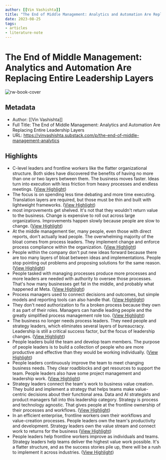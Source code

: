 ```yaml
---
author: [[Vin Vashishta]]
title: "The End of Middle Management: Analytics and Automation Are Replacing Entire Leadership Layers"
date: 2023-08-25
tags: 
- articles
- literature-note
---
```

# The End of Middle Management: Analytics and Automation Are Replacing Entire Leadership Layers

![rw-book-cover](https://substack-post-media.s3.amazonaws.com/public/images/7510c85b-e76c-429f-aa2d-b05e8409c161_1200x630.png)

## Metadata
- Author: [[Vin Vashishta]]
- Full Title: The End of Middle Management: Analytics and Automation Are Replacing Entire Leadership Layers
- URL: https://vinvashishta.substack.com/p/the-end-of-middle-management-analytics

## Highlights
- C-level leaders and frontline workers like the flatter organizational structure. Both sides have discovered the benefits of having no more than one or two layers between them. The business moves faster. Ideas turn into execution with less friction from heavy processes and endless meetings. ([View Highlight](https://read.readwise.io/read/01gvwrwhbpqx45x8khverp9hd2))
- The focus is on spending less time debating and more time executing. Translation layers are required, but those must be thin and built with lightweight frameworks. ([View Highlight](https://read.readwise.io/read/01gvwrx3htt13bcbq9kw5maebe))
- most improvements get shelved. It's not that they wouldn't return value to the business. Change is expensive to roll out across large organizations. Improvements happen slowly because people are slow to change. ([View Highlight](https://read.readwise.io/read/01gvwry98v56zn4wkwx3mrnapn))
- At the middle management tier, many people, even those with direct reports, don't actually lead people. The overwhelming majority of the bloat comes from process leaders. They implement change and enforce process compliance within the organization. ([View Highlight](https://read.readwise.io/read/01gvwrzhbpcjv4fa5d1ydd5akf))
- People within the company don't put new ideas forward because there are too many layers of bloat between ideas and implementations. People stop pointing out problems and proposing solutions for the same reason. ([View Highlight](https://read.readwise.io/read/01gvws08aafgqtfz4v13fzj3r2))
- People tasked with managing processes produce more processes and more leaders are needed with authority to oversee those processes. That's how many businesses get fat in the middle, and probably what happened at Meta. ([View Highlight](https://read.readwise.io/read/01gvws0sk4hrggkex13c0fzsec))
- Process managers used to connect decisions and outcomes, but simple models and reporting tools can also handle that. ([View Highlight](https://read.readwise.io/read/01gvws2c7ppp33z42sgh0mjdd8))
- They don't need authorization to fix a broken process because they own it as part of their roles. Managers can handle leading people and the greatly simplified process management role too. ([View Highlight](https://read.readwise.io/read/01gvws2pfjg5ha6h8d6z3rat19))
- The business no longer needs process leaders. They need people and strategy leaders, which eliminates several layers of bureaucracy. Leadership is still a critical success factor, but the focus of leadership changes. ([View Highlight](https://read.readwise.io/read/01gvws3d838y1bqc44knty9ta0))
- People leaders build the team and develop team members. The purpose of people leaders is to build a collection of people who are more productive and effective than they would be working individually. ([View Highlight](https://read.readwise.io/read/01gvws3k60s0sz97gx386fwpfv))
- People leaders continuously improve the team to meet changing business needs. They clear roadblocks and get resources to support the team. People leaders also have some project management and leadership work. ([View Highlight](https://read.readwise.io/read/01gvws3tttrb11z3bds8cq2g41))
- Strategy leaders connect the team's work to business value creation. They build and implement a strategy that helps teams make value-centric decisions about their functional area. Data and AI strategists and product managers fall into this leadership category. Strategy is process and technology agnostic. That gives people at the frontline ownership of their processes and workflows. ([View Highlight](https://read.readwise.io/read/01gvws4jx2nz534j4gm92hqfgz))
- In an efficient enterprise, frontline workers own their workflows and value-creation processes. People leaders own the team's productivity and development. Strategy leaders own the value stream and connect work to returns for the business ([View Highlight](https://read.readwise.io/read/01gvws54bnxdgemhzmy0hmcjsb))
- People leaders help frontline workers improve as individuals and teams. Strategy leaders help teams deliver the highest value work possible. It's a flatter structure, and as the success stories pile up, there will be a rush to implement it across industries. ([View Highlight](https://read.readwise.io/read/01gvwse169gznk2bqhah8j5kcc))
